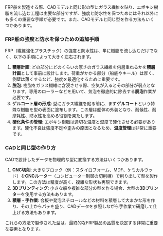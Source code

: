 FRP船を製造する際、CADモデルと同じ形の型にガラス繊維を貼り、エポキシ樹脂を流し込む工程は主要な部分ですが、強度と防水性を保つためにはそれ以外にも多くの重要な手順が必要です。また、CADモデルと同じ型を作る方法もいくつかあります。

### FRP船の強度と防水を保つための追加手順

FRP（繊維強化プラスチック）の強度と防水性は、単に樹脂を流し込むだけでなく、以下の手順によって大きく左右されます。

1.  **積層計画**: どの部分にどのくらいの厚さのガラス繊維を何層重ねるかを**積層計画**として事前に設計します。荷重がかかる部分（船底やキール）は厚く、側壁は薄くするなど、強度を最適化するために重要です。
2.  **脱泡**: 樹脂をガラス繊維に含浸させる際、空気が入るとその部分が弱点となります。専用のローラーなどを用いて、気泡を徹底的に除去する**脱泡**作業が必要です。
3.  **ゲルコート層の形成**: 型にガラス繊維を貼る前に、まず**ゲルコート**という特殊な樹脂を型の表面に塗布します。この層は船体の外装となり、耐候性、耐摩耗性、防水性を高める役割を果たします。
4.  **硬化条件の管理**: エポキシ樹脂は適切な温度と湿度で硬化させる必要があります。硬化不良は強度不足や歪みの原因となるため、**温度管理**は非常に重要です。

### CADと同じ型の作り方

CADで設計したデータを物理的な型に変換する方法はいくつかあります。

1.  **CNC切削**: 大きなブロック（例：スタイロフォーム、MDF、ケミカルウッド）を**CNCルーター**（コンピューター制御の切削機）で削り出して型を製作します。この方法は精度が高く、複雑な形状も再現できます。
2.  **3Dプリンティング**: 小さな船や複雑な部分の型を作る場合、大型の**3Dプリンター**を使用する方法もあります。
3.  **積層・手作業**: 合板や発泡スチロールなどの材料を積層して大まかな形を作り、その上からパテを盛り、CADデータを参照しながら手作業で研磨して仕上げる方法もあります。

これらの方法で製作された型は、最終的なFRP製品の品質を決定する非常に重要な要素となります。